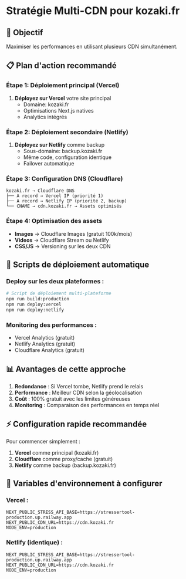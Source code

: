 # Stratégie Multi-CDN pour kozaki.fr

## 🎯 Objectif
Maximiser les performances en utilisant plusieurs CDN simultanément.

## 📋 Plan d'action recommandé

### Étape 1: Déploiement principal (Vercel)
1. **Déployez sur Vercel** votre site principal
   - Domaine: kozaki.fr
   - Optimisations Next.js natives
   - Analytics intégrés

### Étape 2: Déploiement secondaire (Netlify)
1. **Déployez sur Netlify** comme backup
   - Sous-domaine: backup.kozaki.fr
   - Même code, configuration identique
   - Failover automatique

### Étape 3: Configuration DNS (Cloudflare)
```
kozaki.fr → Cloudflare DNS
├── A record → Vercel IP (priorité 1)
├── A record → Netlify IP (priorité 2, backup)
└── CNAME → cdn.kozaki.fr → Assets optimisés
```

### Étape 4: Optimisation des assets
- **Images** → Cloudflare Images (gratuit 100k/mois)
- **Videos** → Cloudflare Stream ou Netlify
- **CSS/JS** → Versioning sur les deux CDN

## 🚀 Scripts de déploiement automatique

### Deploy sur les deux plateformes :
```bash
# Script de déploiement multi-plateforme
npm run build:production
npm run deploy:vercel
npm run deploy:netlify
```

### Monitoring des performances :
- Vercel Analytics (gratuit)
- Netlify Analytics (gratuit)
- Cloudflare Analytics (gratuit)

## 📊 Avantages de cette approche

1. **Redondance** : Si Vercel tombe, Netlify prend le relais
2. **Performance** : Meilleur CDN selon la géolocalisation
3. **Coût** : 100% gratuit avec les limites généreuses
4. **Monitoring** : Comparaison des performances en temps réel

## ⚡ Configuration rapide recommandée

Pour commencer simplement :
1. **Vercel** comme principal (kozaki.fr)
2. **Cloudflare** comme proxy/cache (gratuit)
3. **Netlify** comme backup (backup.kozaki.fr)

## 🔧 Variables d'environnement à configurer

### Vercel :
```
NEXT_PUBLIC_STRESS_API_BASE=https://stressertool-production.up.railway.app
NEXT_PUBLIC_CDN_URL=https://cdn.kozaki.fr
NODE_ENV=production
```

### Netlify (identique) :
```
NEXT_PUBLIC_STRESS_API_BASE=https://stressertool-production.up.railway.app
NEXT_PUBLIC_CDN_URL=https://cdn.kozaki.fr
NODE_ENV=production
```